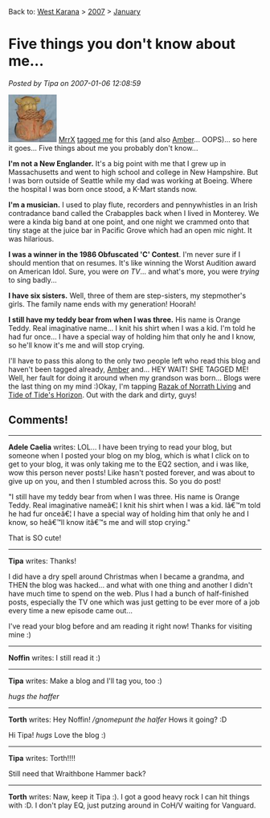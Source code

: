 Back to: [West Karana](/posts/westkarana.md) > [2007](/posts/2007/westkarana.md) > [January](./westkarana.md)
# Five things you don't know about me...

*Posted by Tipa on 2007-01-06 12:08:59*

![teddy.jpg](../../../uploads/2007/01/teddy.thumbnail.jpg) [MrrX](http://mrrx.wordpress.com/) [tagged me](http://mrrx.wordpress.com/2007/01/04/five-things-about-me/) for this (and also [Amber](http://ambernight.org/archives/2006/12/28/453)... OOPS)... so here it goes... Five things about me you probably don't know...

**I'm not a New Englander.** It's a big point with me that I grew up in Massachusetts and went to high school and college in New Hampshire. But I was born outside of Seattle while my dad was working at Boeing. Where the hospital I was born once stood, a K-Mart stands now.

**I'm a musician.** I used to play flute, recorders and pennywhistles in an Irish contradance band called the Crabapples back when I lived in Monterey. We were a kinda big band at one point, and one night we crammed onto that tiny stage at the juice bar in Pacific Grove which had an open mic night. It was hilarious.

**I was a winner in the 1986 Obfuscated 'C' Contest**. I'm never sure if I should mention that on resumes. It's like winning the Worst Audition award on American Idol. Sure, you were *on TV*... and what's more, you were *trying* to sing badly...

**I have six sisters.** Well, three of them are step-sisters, my stepmother's girls. The family name ends with my generation! Hoorah!

**I still have my teddy bear from when I was three.** His name is Orange Teddy. Real imaginative name... I knit his shirt when I was a kid. I'm told he had fur once... I have a special way of holding him that only he and I know, so he'll know it's me and will stop crying.

I'll have to pass this along to the only two people left who read this blog and haven't been tagged already, [Amber](http://ambernight.org/) and... HEY WAIT! SHE TAGGED ME! Well, her fault for doing it around when my grandson was born... Blogs were the last thing on my mind :)Okay, I'm tapping [Razak of Norrath Living](http://www.norrathliving.com/) and [Tide of Tide's Horizon](http://tidehorizon.blogspot.com/). Out with the dark and dirty, guys!
## Comments!

---

**Adele Caelia** writes: LOL... I have been trying to read your blog, but someone when I posted your blog on my blog, which is what I click on to get to your blog, it was only taking me to the EQ2 section, and i was like, wow this person never posts! Like hasn't posted forever, and was about to give up on you, and then I stumbled across this. So you do post!

"I still have my teddy bear from when I was three. His name is Orange Teddy. Real imaginative nameâ€¦ I knit his shirt when I was a kid. Iâ€™m told he had fur onceâ€¦ I have a special way of holding him that only he and I know, so heâ€™ll know itâ€™s me and will stop crying."

That is SO cute!

---

**Tipa** writes: Thanks!

I did have a dry spell around Christmas when I became a grandma, and THEN the blog was hacked... and what with one thing and another I didn't have much time to spend on the web. Plus I had a bunch of half-finished posts, especially the TV one which was just getting to be ever more of a job every time a new episode came out...

I've read your blog before and am reading it right now! Thanks for visiting mine :)

---

**Noffin** writes: I still read it :)

---

**Tipa** writes: Make a blog and I'll tag you, too :)

*hugs the haffer*

---

**Torth** writes: Hey Noffin! */gnomepunt the halfer* Hows it going? :D

Hi Tipa! *hugs* Love the blog :)

---

**Tipa** writes: Torth!!!!

Still need that Wraithbone Hammer back?

---

**Torth** writes: Naw, keep it Tipa :). I got a good heavy rock I can hit things with :D. I don't play EQ, just putzing around in CoH/V waiting for Vanguard.

